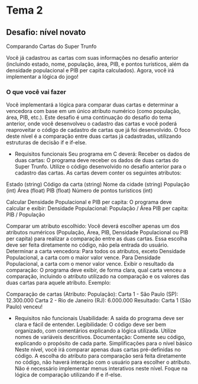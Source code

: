 
# Tema 2
## Desafio: nível novato
Comparando Cartas do Super Trunfo

Você já cadastrou as cartas com suas informações no desafio anterior (incluindo estado, nome, população, área, PIB, e pontos turísticos, além da densidade populacional e PIB per capita calculados). Agora, você irá implementar a lógica do jogo!

### O que você vai fazer
Você implementará a lógica para comparar duas cartas e determinar a vencedora com base em um único atributo numérico (como população, área, PIB, etc.). Este desafio é uma continuação do desafio do tema anterior, onde você desenvolveu o cadastro das cartas e você poderá reaproveitar o código de cadastro de cartas que já foi desenvolvido. O foco deste nível é a comparação entre duas cartas já cadastradas, utilizando estruturas de decisão if e if-else.

- Requisitos funcionais
Seu programa em C deverá:
Receber os dados de duas cartas: O programa deve receber os dados de duas cartas do Super Trunfo. Utilize o código desenvolvido no desafio anterior para o cadastro das cartas. As cartas devem conter os seguintes atributos:

Estado (string)
Código da carta (string)
Nome da cidade (string)
População (int)
Área (float)
PIB (float)
Número de pontos turísticos (int)

Calcular Densidade Populacional e PIB per capita: O programa deve calcular e exibir:
Densidade Populacional: População / Área
PIB per capita: PIB / População

Comparar um atributo escolhido: Você deverá escolher apenas um dos atributos numéricos (População, Área, PIB, Densidade Populacional ou PIB per capita) para realizar a comparação entre as duas cartas. Essa escolha deve ser feita diretamente no código, não pela entrada do usuário.
Determinar a carta vencedora:
Para todos os atributos, exceto Densidade Populacional, a carta com o maior valor vence.
Para Densidade Populacional, a carta com o menor valor vence.
Exibir o resultado da comparação: O programa deve exibir, de forma clara, qual carta venceu a comparação, incluindo o atributo utilizado na comparação e os valores das duas cartas para aquele atributo. Exemplo:

Comparação de cartas (Atributo: População):
Carta 1 - São Paulo (SP): 12.300.000
Carta 2 - Rio de Janeiro (RJ): 6.000.000
Resultado: Carta 1 (São Paulo) venceu!

- Requisitos não funcionais
Usabilidade: A saída do programa deve ser clara e fácil de entender.
Legibilidade: O código deve ser bem organizado, com comentários explicando a lógica utilizada. Utilize nomes de variáveis descritivos.
Documentação: Comente seu código, explicando o propósito de cada parte.
Simplificações para o nível básico
Neste nível, você irá comparar apenas duas cartas pré-definidas no código.
A escolha do atributo para comparação será feita diretamente no código, não haverá interação com o usuário para escolher o atributo.
Não é necessário implementar menus interativos neste nível. Foque na lógica de comparação utilizando if e if-else.
